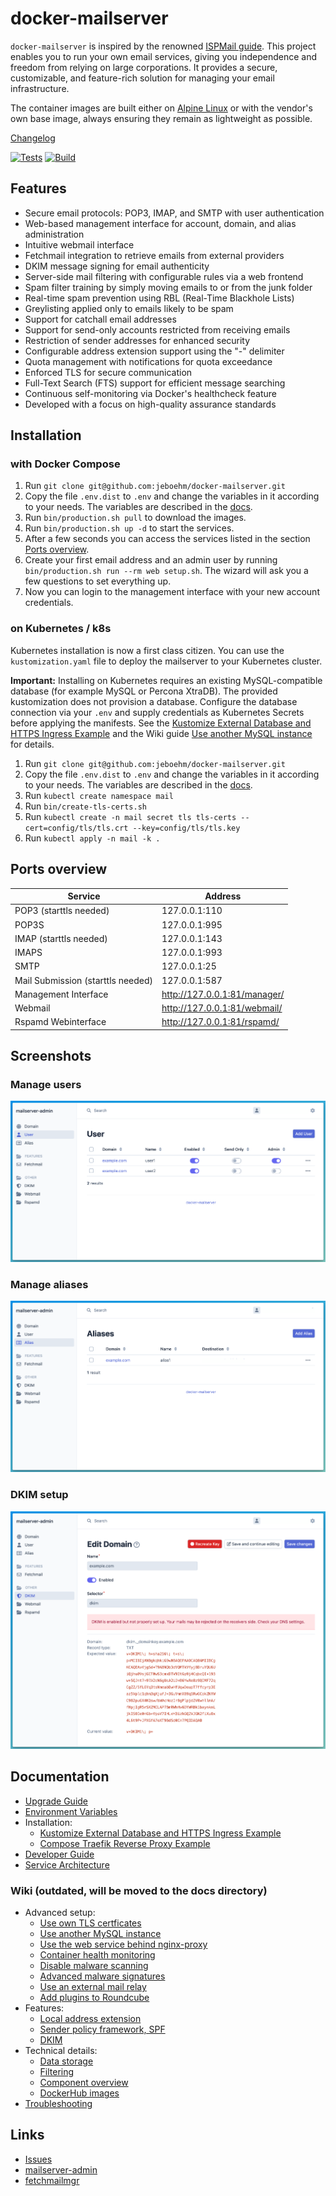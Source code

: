 # docker-mailserver

`docker-mailserver` is inspired by the renowned [ISPMail guide](https://workaround.org/ispmail/).
This project enables you to run your own email services, giving you independence and freedom from relying on large corporations. It provides a secure, customizable, and feature-rich solution for managing your email infrastructure.

The container images are built either on [Alpine Linux](https://alpinelinux.org) or with the vendor's own base image, always ensuring they remain as lightweight as possible.

[Changelog](https://github.com/jeboehm/docker-mailserver/releases)

[![Tests](https://github.com/jeboehm/docker-mailserver/actions/workflows/test.yml/badge.svg?branch=main)](https://github.com/jeboehm/docker-mailserver/actions/workflows/test.yml)
[![Build](https://github.com/jeboehm/docker-mailserver/actions/workflows/build.yml/badge.svg?branch=main)](https://github.com/jeboehm/docker-mailserver/actions/workflows/build.yml)

## Features

- Secure email protocols: POP3, IMAP, and SMTP with user authentication
- Web-based management interface for account, domain, and alias administration
- Intuitive webmail interface
- Fetchmail integration to retrieve emails from external providers
- DKIM message signing for email authenticity
- Server-side mail filtering with configurable rules via a web frontend
- Spam filter training by simply moving emails to or from the junk folder
- Real-time spam prevention using RBL (Real-Time Blackhole Lists)
- Greylisting applied only to emails likely to be spam
- Support for catchall email addresses
- Support for send-only accounts restricted from receiving emails
- Restriction of sender addresses for enhanced security
- Configurable address extension support using the "-" delimiter
- Quota management with notifications for quota exceedance
- Enforced TLS for secure communication
- Full-Text Search (FTS) support for efficient message searching
- Continuous self-monitoring via Docker's healthcheck feature
- Developed with a focus on high-quality assurance standards

## Installation

### with Docker Compose

1. Run `git clone git@github.com:jeboehm/docker-mailserver.git`
2. Copy the file `.env.dist` to `.env` and change the variables in it according to your needs.
   The variables are described in the [docs](docs/ENVIRONMENT_VARIABLES.md).
3. Run `bin/production.sh pull` to download the images.
4. Run `bin/production.sh up -d` to start the services.
5. After a few seconds you can access the services listed in the section [Ports overview](#ports-overview).
6. Create your first email address and an admin user by running `bin/production.sh run --rm web setup.sh`.
   The wizard will ask you a few questions to set everything up.
7. Now you can login to the management interface with your new account credentials.

### on Kubernetes / k8s

Kubernetes installation is now a first class citizen. You can use the `kustomization.yaml` file to deploy the mailserver to your Kubernetes cluster.

**Important:** Installing on Kubernetes requires an existing MySQL-compatible database (for example MySQL or Percona
XtraDB). The provided kustomization does not provision a database. Configure the database connection via your `.env`
and supply credentials as Kubernetes Secrets before applying the manifests. See the
[Kustomize External Database and HTTPS Ingress Example](docs/example-configs/kustomize/external-db-and-https-ingress/README.md)
and the Wiki guide
[Use another MySQL instance](https://github.com/jeboehm/docker-mailserver/wiki/Howto:-Use-Another-MySQL-Instance) for
details.

1. Run `git clone git@github.com:jeboehm/docker-mailserver.git`
2. Copy the file `.env.dist` to `.env` and change the variables in it according to your needs.
   The variables are described in the [docs](docs/ENVIRONMENT_VARIABLES.md).
3. Run `kubectl create namespace mail`
4. Run `bin/create-tls-certs.sh`
5. Run `kubectl create -n mail secret tls tls-certs --cert=config/tls/tls.crt --key=config/tls/tls.key`
6. Run `kubectl apply -n mail -k .`

## Ports overview

| Service                           | Address                      |
| --------------------------------- | ---------------------------- |
| POP3 (starttls needed)            | 127.0.0.1:110                |
| POP3S                             | 127.0.0.1:995                |
| IMAP (starttls needed)            | 127.0.0.1:143                |
| IMAPS                             | 127.0.0.1:993                |
| SMTP                              | 127.0.0.1:25                 |
| Mail Submission (starttls needed) | 127.0.0.1:587                |
| Management Interface              | http://127.0.0.1:81/manager/ |
| Webmail                           | http://127.0.0.1:81/webmail/ |
| Rspamd Webinterface               | http://127.0.0.1:81/rspamd/  |

## Screenshots

### Manage users

![User overview](https://raw.githubusercontent.com/jeboehm/mailserver-admin/master/.github/screenshots/user.png)

### Manage aliases

![Alias overview](https://raw.githubusercontent.com/jeboehm/mailserver-admin/master/.github/screenshots/alias.png)

### DKIM setup

![DKIM setup](https://raw.githubusercontent.com/jeboehm/mailserver-admin/master/.github/screenshots/dkim_edit.png)

## Documentation

- [Upgrade Guide](docs/UPGRADE.md)
- [Environment Variables](docs/ENVIRONMENT_VARIABLES.md)
- Installation:
  - [Kustomize External Database and HTTPS Ingress Example](docs/example-configs/kustomize/external-db-and-https-ingress/README.md)
  - [Compose Traefik Reverse Proxy Example](docs/example-configs/compose/traefik-reverse-proxy/README.md)
- [Developer Guide](docs/DEVELOPMENT.md)
- [Service Architecture](docs/ARCHITECTURE.md)

### Wiki (outdated, will be moved to the docs directory)

- Advanced setup:
  - [Use own TLS certficates](https://github.com/jeboehm/docker-mailserver/wiki/Howto:-Use-Your-Own-TLS-Certificates)
  - [Use another MySQL instance](https://github.com/jeboehm/docker-mailserver/wiki/Howto:-Use-Another-MySQL-Instance)
  - [Use the web service behind nginx-proxy](https://github.com/jeboehm/docker-mailserver/wiki/Howto:-Use-The-Web-Service-Behind-nginx-proxy)
  - [Container health monitoring](https://github.com/jeboehm/docker-mailserver/wiki/Howto:-Container-Health-Monitoring)
  - [Disable malware scanning](https://github.com/jeboehm/docker-mailserver/wiki/Howto:-Disable-Malware-Scanning)
  - [Advanced malware signatures](https://github.com/jeboehm/docker-mailserver/wiki/Howto:-Advanced-Malware-Signatures)
  - [Use an external mail relay](https://github.com/jeboehm/docker-mailserver/wiki/Howto:-Use-External-Mail-Relay-For-Sending-Mails)
  - [Add plugins to Roundcube](https://github.com/jeboehm/docker-mailserver/wiki/Howto:-Add-Plugins-To-Roundcube-Webmail)
- Features:
  - [Local address extension](https://github.com/jeboehm/docker-mailserver/wiki/Feature:-Local-Address-Extension)
  - [Sender policy framework, SPF](<https://github.com/jeboehm/docker-mailserver/wiki/Feature:-Sender-Policy-Framework-(SPF)>)
  - [DKIM](https://github.com/jeboehm/docker-mailserver/wiki/Feature:-DKIM)
- Technical details:
  - [Data storage](<https://github.com/jeboehm/docker-mailserver/wiki/Info:-Volume-Management-(Where-Is-My-Data%3F)>)
  - [Filtering](https://github.com/jeboehm/docker-mailserver/wiki/Info:-Mail-Filtering)
  - [Component overview](https://github.com/jeboehm/docker-mailserver/wiki/Info:-Component-Overview)
  - [DockerHub images](https://github.com/jeboehm/docker-mailserver/wiki/Info:-Images-On-DockerHub)
- [Troubleshooting](https://github.com/jeboehm/docker-mailserver/wiki/Troubleshooting)

## Links

- [Issues](https://github.com/jeboehm/docker-mailserver/issues)
- [mailserver-admin](https://github.com/jeboehm/mailserver-admin)
- [fetchmailmgr](https://github.com/jeboehm/fetchmailmgr)
